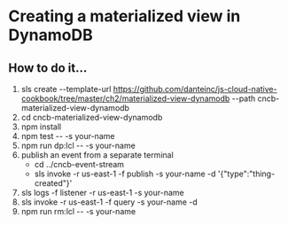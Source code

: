 # Creating a materialized view in DynamoDB

## How to do it...
1. sls create --template-url https://github.com/danteinc/js-cloud-native-cookbook/tree/master/ch2/materialized-view-dynamodb --path cncb-materialized-view-dynamodb
2. cd cncb-materialized-view-dynamodb
3. npm install
4. npm test -- -s your-name
5. npm run dp:lcl -- -s your-name
6. publish an event from a separate terminal
   * cd ../cncb-event-stream
   * sls invoke -r us-east-1 -f publish -s your-name -d '{"type":"thing-created"}'
7. sls logs -f listener -r us-east-1 -s your-name
8. sls invoke -r us-east-1 -f query -s your-name -d <id from log>
9. npm run rm:lcl -- -s your-name
